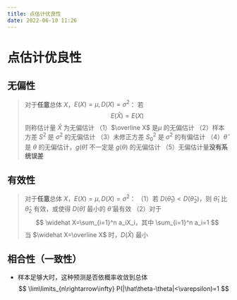```yaml
---
title: 点估计优良性
date: 2022-06-10 11:26
---
```

# 点估计优良性
## 无偏性
>对于**任意**总体 $X$，$E(X)=\mu,D(X)=\sigma^2$：
若
$$E(\widehat X)=E(X)$$
则称估计量 $\widehat X$ 为无偏估计
（1）$\overline X$ 是$\mu$ 的无偏估计
（2）样本方差 $S^2$ 是 $\sigma^2$ 的无偏估计
（3）未修正方差 $S_0^2$ 是 $\sigma^2$ 的有偏估计
（4）$\hat\theta$ 是 $\theta$ 的无偏估计，$g(\hat\theta)$ 不一定是 $g(\theta)$ 的无偏估计
（5）无偏估计量**没有系统误差**
## 有效性
>对于**任意**总体 $X$，$E(X)=\mu,D(X)=\sigma^2$：
（1）若 $D(\hat\theta_1)<D(\hat\theta_2)$，则 $\hat\theta_1$ 比 $\hat\theta_2$ 有效，或使得 $D(\hat \theta)$ 最小的 $\hat\theta$ 最有效
（2）对于
$$
\widehat X=\sum_{i=1}^n a_iX_i，其中 \sum_{i=1}^n a_i=1
$$
当 $\widehat X=\overline X$ 时，$D(\widehat X)$ 最小
## 相合性（一致性）
* 样本足够大时，这种预测是否依概率收敛到总体
$$
\lim\limits_{n\rightarrow\infty} P(|\hat\theta-\theta|<\varepsilon)=1
$$
